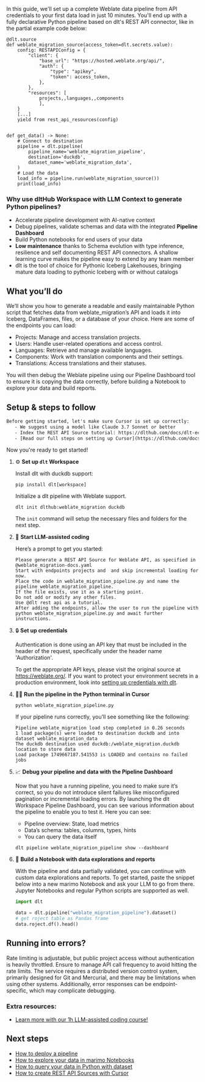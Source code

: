 In this guide, we'll set up a complete Weblate data pipeline from API credentials to your first data load in just 10 minutes. You'll end up with a fully declarative Python pipeline based on dlt's REST API connector, like in the partial example code below:

```python-outcome
@dlt.source
def weblate_migration_source(access_token=dlt.secrets.value):
    config: RESTAPIConfig = {
        "client": {
            "base_url": "https://hosted.weblate.org/api/",
            "auth": {
                "type": "apikey",
                "token": access_token,
            },
        },
        "resources": [
            projects,,languages,,components
            ],
    }
    [...]
    yield from rest_api_resources(config)


def get_data() -> None:
    # Connect to destination
    pipeline = dlt.pipeline(
        pipeline_name='weblate_migration_pipeline',
        destination='duckdb',
        dataset_name='weblate_migration_data', 
    )
    # Load the data
    load_info = pipeline.run(weblate_migration_source())
    print(load_info) 
```

### Why use dltHub Workspace with LLM Context to generate Python pipelines?

- Accelerate pipeline development with AI-native context
- Debug pipelines, validate schemas and data with the integrated **Pipeline Dashboard**
- Build Python notebooks for end users of your data
- **Low maintenance** thanks to Schema evolution with type inference, resilience and self documenting REST API connectors. A shallow learning curve makes the pipeline easy to extend by any team member
- dlt is the tool of choice for Pythonic Iceberg Lakehouses, bringing mature data loading to pythonic Iceberg with or without catalogs

## What you’ll do

We’ll show you how to generate a readable and easily maintainable Python script that fetches data from weblate_migration’s API and loads it into Iceberg, DataFrames, files, or a database of your choice. Here are some of the endpoints you can load:

- Projects: Manage and access translation projects.
- Users: Handle user-related operations and access control.
- Languages: Retrieve and manage available languages.
- Components: Work with translation components and their settings.
- Translations: Access translations and their statuses.

You will then debug the Weblate pipeline using our Pipeline Dashboard tool to ensure it is copying the data correctly, before building a Notebook to explore your data and build reports.

## Setup & steps to follow

```default
Before getting started, let's make sure Cursor is set up correctly:
   - We suggest using a model like Claude 3.7 Sonnet or better
   - Index the REST API Source tutorial: https://dlthub.com/docs/dlt-ecosystem/verified-sources/rest_api/ and add it to context as **@dlt rest api**
   - [Read our full steps on setting up Cursor](https://dlthub.com/docs/dlt-ecosystem/llm-tooling/cursor-restapi#23-configuring-cursor-with-documentation)
```

Now you're ready to get started!

1. ⚙️ **Set up `dlt` Workspace**
    
    Install dlt with duckdb support:
    ```shell
    pip install dlt[workspace]
    ```

    Initialize a dlt pipeline with Weblate support.
    ```shell
    dlt init dlthub:weblate_migration duckdb
    ```

    The `init` command will setup the necessary files and folders for the next step.
    
2. 🤠 **Start LLM-assisted coding**
    
    Here’s a prompt to get you started:
    
    ```prompt
    Please generate a REST API Source for Weblate API, as specified in @weblate_migration-docs.yaml 
    Start with endpoints projects and  and skip incremental loading for now. 
    Place the code in weblate_migration_pipeline.py and name the pipeline weblate_migration_pipeline. 
    If the file exists, use it as a starting point. 
    Do not add or modify any other files. 
    Use @dlt rest api as a tutorial. 
    After adding the endpoints, allow the user to run the pipeline with python weblate_migration_pipeline.py and await further instructions.
    ```

    
3. 🔒 **Set up credentials** 
    
    Authentication is done using an API key that must be included in the header of the request, specifically under the header name 'Authorization'.
    
    To get the appropriate API keys, please visit the original source at https://weblate.org/.
    If you want to protect your environment secrets in a production environment, look into [setting up credentials with dlt](https://dlthub.com/docs/walkthroughs/add_credentials).
    
4. 🏃‍♀️ **Run the pipeline in the Python terminal in Cursor**
    
    ```shell
    python weblate_migration_pipeline.py
    ```
    
    If your pipeline runs correctly, you’ll see something like the following:
    
    ```shell
    Pipeline weblate_migration load step completed in 0.26 seconds
    1 load package(s) were loaded to destination duckdb and into dataset weblate_migration_data
    The duckdb destination used duckdb:/weblate_migration.duckdb location to store data
    Load package 1749667187.541553 is LOADED and contains no failed jobs
    ```
    
5. 📈 **Debug your pipeline and data with the Pipeline Dashboard**

    Now that you have a running pipeline, you need to make sure it’s correct, so you do not introduce silent failures like misconfigured pagination or incremental loading errors. By launching the dlt Workspace Pipeline Dashboard, you can see various information about the pipeline to enable you to test it. Here you can see:
    - Pipeline overview: State, load metrics
    - Data’s schema: tables, columns, types, hints
    - You can query the data itself
    
    ```shell
    dlt pipeline weblate_migration_pipeline show --dashboard
    ```
    
6. 🐍 **Build a Notebook with data explorations and reports**

    With the pipeline and data partially validated, you can continue with custom data explorations and reports. To get started, paste the snippet below into a new marimo Notebook and ask your LLM to go from there. Jupyter Notebooks and regular Python scripts are supported as well.

    
    ```python
    import dlt

   data = dlt.pipeline("weblate_migration_pipeline").dataset()
   # get roject table as Pandas frame
   data.roject.df().head()
    ```

## Running into errors?

Rate limiting is adjustable, but public project access without authentication is heavily throttled. Ensure to manage API call frequency to avoid hitting the rate limits. The service requires a distributed version control system, primarily designed for Git and Mercurial, and there may be limitations when using other systems. Additionally, error responses can be endpoint-specific, which may complicate debugging.

### Extra resources:

- [Learn more with our 1h LLM-assisted coding course!](https://www.youtube.com/watch?v=GGid70rnJuM)

## Next steps

- [How to deploy a pipeline](https://dlthub.com/docs/walkthroughs/deploy-a-pipeline)
- [How to explore your data in marimo Notebooks](https://dlthub.com/docs/general-usage/dataset-access/marimo)
- [How to query your data in Python with dataset](https://dlthub.com/docs/general-usage/dataset-access/dataset)
- [How to create REST API Sources with Cursor](https://dlthub.com/docs/dlt-ecosystem/llm-tooling/cursor-restapi)